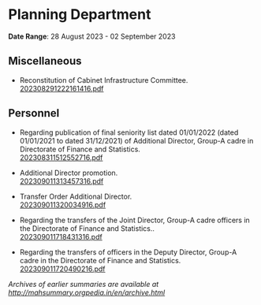 # Planning Department

**Date Range**: 28 August 2023 - 02 September 2023


## Miscellaneous
- Reconstitution of Cabinet Infrastructure Committee.\
  [202308291222161416.pdf](https://gr.maharashtra.gov.in/Site/Upload/Government%20Resolutions/English/202308291222161416.pdf)

## Personnel
- Regarding publication of final seniority list dated 01/01/2022 (dated 01/01/2021 to dated 31/12/2021) of Additional Director, Group-A cadre in Directorate of Finance and Statistics.\
  [202308311512552716.pdf](https://gr.maharashtra.gov.in/Site/Upload/Government%20Resolutions/English/202308311512552716.pdf)

- Additional Director promotion.\
  [202309011313457316.pdf](https://gr.maharashtra.gov.in/Site/Upload/Government%20Resolutions/English/202309011313457316.pdf)

- Transfer Order Additional Director.\
  [202309011320034916.pdf](https://gr.maharashtra.gov.in/Site/Upload/Government%20Resolutions/English/202309011320034916.pdf)

- Regarding the transfers of the Joint Director, Group-A cadre officers in the Directorate of Finance and Statistics..\
  [202309011718431316.pdf](https://gr.maharashtra.gov.in/Site/Upload/Government%20Resolutions/English/202309011718431316.pdf)

- Regarding the transfers of officers in the Deputy Director, Group-A cadre in the Directorate of Finance and Statistics.\
  [202309011720490216.pdf](https://gr.maharashtra.gov.in/Site/Upload/Government%20Resolutions/English/202309011720490216.pdf)


*Archives of earlier summaries are available at http://mahsummary.orgpedia.in/en/archive.html*